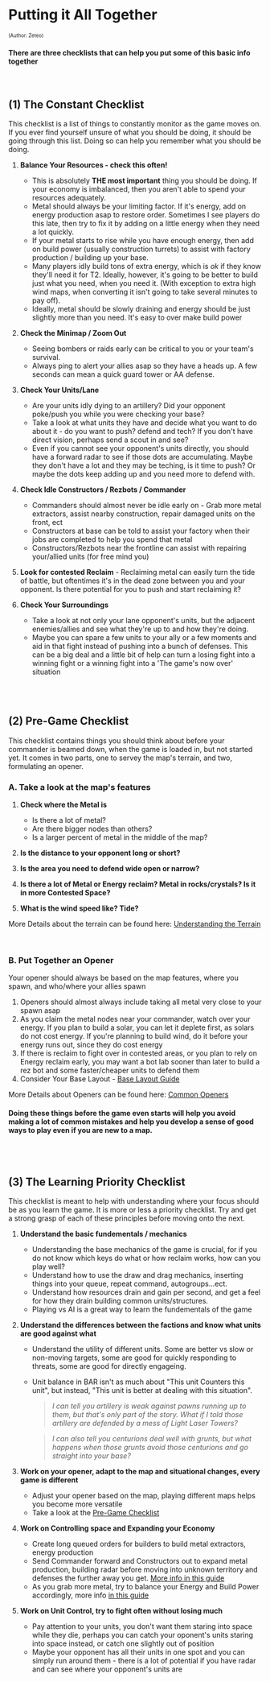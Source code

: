 # Putting it All Together
<sup><sup>(Author: Zeteo)</sup></sup>

#### There are three checklists that can help you put some of this basic info together

<br>

## (1) The Constant Checklist

This checklist is a list of things to constantly monitor as the game moves on. If you ever find yourself unsure of what you should be doing, it should be going through this list. Doing so can help you remember what you should be doing.

1) **Balance Your Resources - check this often!**
	- This is absolutely **THE most important** thing you should be doing. If your economy is imbalanced, then you aren't able to spend your resources adequately.
	- Metal should always be your limiting factor. If it's energy, add on energy production asap to restore order. Sometimes I see players do this late, then try to fix it by adding on a little energy when they need a lot quickly.
 	- If your metal starts to rise while you have enough energy, then add on build power (usually construction turrets) to assist with factory production / building up your base.
	- Many players idly build tons of extra energy, which is *ok* if they know they'll need it for T2. Ideally, however, it's going to be better to build just what you need, when you need it. (With exception to extra high wind maps, when converting it isn't going to take several minutes to pay off).
	- Ideally, metal should be slowly draining and energy should be just slightly more than you need. It's easy to over make build power

2) **Check the Minimap / Zoom Out**
	- Seeing bombers or raids early can be critical to you or your team's survival.
 	- Always ping to alert your allies asap so they have a heads up. A few seconds can mean a quick guard tower or AA defense.

 
3) **Check Your Units/Lane**
	- Are your units idly dying to an artillery? Did your opponent poke/push you while you were checking your base?
	- Take a look at what units they have and decide what you want to do about it - do you want to push? defend and tech? If you don't have direct vision, perhaps send a scout in and see?
 	- Even if you cannot see your opponent's units directly, you should have a forward radar to see if those dots are accumulating. Maybe they don't have a lot and they may be teching, is it time to push? Or maybe the dots keep adding up and you need more to defend with.

5) **Check Idle Constructors / Rezbots / Commander**
	- Commanders should almost never be idle early on - Grab more metal extractors, assist nearby construction, repair damaged units on the front, ect
 	- Constructors at base can be told to assist your factory when their jobs are completed to help you spend that metal
  	- Constructors/Rezbots near the frontline can assist with repairing your/allied units (for free mind you)

6) **Look for contested Reclaim**
    	- Reclaiming metal can easily turn the tide of battle, but oftentimes it's in the dead zone between you and your opponent. Is there potential for you to push and start reclaiming it?

7) **Check Your Surroundings**
	- Take a look at not only your lane opponent's units, but the adjacent enemies/allies and see what they're up to and how they're doing.
	- Maybe you can spare a few units to your ally or a few moments and aid in that fight instead of pushing into a bunch of defenses. This can be a big deal and a little bit of help can turn a losing fight into a winning fight or a winning fight into a 'The game's now over' situation



<br><br>

## (2) Pre-Game Checklist

This checklist contains things you should think about before your commander is beamed down, when the game is loaded in, but not started yet. It comes in two parts, one to servey the map's terrain, and two, formulating an opener.

### __A. Take a look at the map's features__

1) **Check where the Metal is**
	- Is there a lot of metal?
	- Are there bigger nodes than others?
	- Is a larger percent of metal in the middle of the map?
	  
2) **Is the distance to your opponent long or short?**
   
3) **Is the area you need to defend wide open or narrow?**
   
4) **Is there a lot of Metal or Energy reclaim? Metal in rocks/crystals? Is it in more Contested Space?**
   
5) **What is the wind speed like? Tide?**

More Details about the terrain can be found here: [Understanding the Terrain](https://github.com/Zete0/Mentor-Guides/blob/main/Basics/5%20Understanding%20the%20Terrain.md)

<br>

### B. Put Together an Opener

Your opener should always be based on the map features, where you spawn, and who/where your allies spawn

1) Openers should almost always include taking all metal very close to your spawn asap
2) As you claim the metal nodes near your commander, watch over your energy. If you plan to build a solar, you can let it deplete first, as solars do not cost energy. If you're planning to build wind, do it before your energy runs out, since they do cost energy
3) If there is reclaim to fight over in contested areas, or you plan to rely on Energy reclaim early, you may want a bot lab sooner than later to build a rez bot and some faster/cheaper units to defend them
4) Consider Your Base Layout - [Base Layout Guide](https://github.com/Zete0/Mentor-Guides/blob/main/Basics/3%20Base%20Layout.md)

More Details about Openers can be found here: [Common Openers](https://github.com/Zete0/Mentor-Guides/blob/main/Basics/1%20Common%20Openers.md)

#### Doing these things before the game even starts will help you avoid making a lot of common mistakes and help you develop a sense of good ways to play even if you are new to a map.

<br><br>

## (3) The Learning Priority Checklist

This checklist is meant to help with understanding where your focus should be as you learn the game. It is more or less a priority checklist. Try and get a strong grasp of each of these principles before moving onto the next.

1) **Understand the basic fundementals / mechanics**
	- Understanding the base mechanics of the game is crucial, for if you do not know which keys do what or how reclaim works, how can you play well?
	- Understand how to use the draw and drag mechanics, inserting things into your queue, repeat command, autogroups...ect.
	- Understand how resources drain and gain per second, and get a feel for how they drain building common units/structures.
	- Playing vs AI is a great way to learn the fundementals of the game

2) **Understand the differences between the factions and know what units are good against what**
	- Understand the utility of different units. Some are better vs slow or non-moving targets, some are good for quickly responding to threats, some are good for directly engageing.
	- Unit balance in BAR isn't as much about "This unit Counters this unit", but instead, "This unit is better at dealing with this situation".


		> *I can tell you artillery is weak against pawns running up to them, but that's only part of the story. What if I told those artillery are defended by a mess of Light Laser Towers?*

		> *I can also tell you centurions deal well with grunts, but what happens when those grunts avoid those centurions and go straight into your base?*

4) **Work on your opener, adapt to the map and situational changes, every game is different**
	- Adjust your opener based on the map, playing different maps helps you become more versatile
	- Take a look at the [Pre-Game Checklist](https://github.com/Zete0/Mentor-Guides/blob/main/Basics/9%20Putting%20It%20All%20Together.md#2-pre-game-checklist)

5) **Work on Controlling space and Expanding your Economy**
	- Create long queued orders for builders to build metal extractors, energy production 
	- Send Commander forward and Constructors out to expand metal production, building radar before moving into unknown territory and defenses the further away you get. [More info in this guide](https://github.com/Zete0/Mentor-Guides/blob/main/Basics/2%20Controlling%20Space.md)
	- As you grab more metal, try to balance your Energy and Build Power accordingly, more info [in this guide](https://github.com/Zete0/Mentor-Guides/blob/main/Starter/Economy%20Fundementals.md#balancing-economy-is-first-step-to-victory)

6) **Work on Unit Control, try to fight often without losing much**
	- Pay attention to your units, you don't want them staring into space while they die, perhaps you can catch your oponent's units staring into space instead, or catch one slightly out of position
	- Maybe your opponent has all their units in one spot and you can simply run around them - there is a lot of potential if you have radar and can see where your opponent's units are






